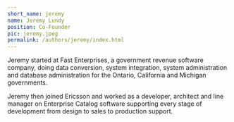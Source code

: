 ```yaml
---
short_name: jeremy
name: Jeremy Lundy
position: Co-Founder
pic: jeremy.jpeg
permalink: /authors/jeremy/index.html
---
```

Jeremy started at Fast Enterprises, a government revenue software company, doing data conversion, system integration, system administration and database administration for the Ontario, California and Michigan governments.

Jeremy then joined Ericsson and worked as a developer, architect and line manager on Enterprise Catalog software supporting every stage of development from design to sales to production support.
